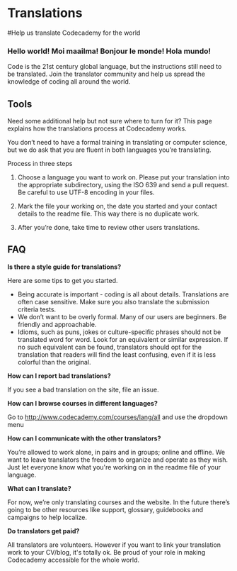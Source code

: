 Translations
============

#Help us translate Codecademy for the world
### Hello world! Moi maailma! Bonjour le monde! Hola mundo!

Code is the 21st century global language, but the instructions still need to be translated. Join the translator community and help us spread the knowledge of coding all around the world. 

## Tools

Need some additional help but not sure where to turn for it? This page explains how the translations process at Codecademy works. 

You don’t need to have a formal training in translating or computer science, but we do ask that you are fluent in both languages you’re translating. 

Process in three steps

1. Choose a language you want to work on. Please put your translation into the appropriate subdirectory, using the ISO 639 and send a pull request. Be careful to use UTF-8 encoding in your files.

2. Mark the file your working on, the date you started and your contact details to the readme file. This way there is no duplicate work. 

3. After you’re done, take time to review other users translations. 


## FAQ


**Is there a style guide for translations?**

Here are some tips to get you started.
* Being accurate is important - coding is all about details. Translations are often case sensitive. Make sure you also translate the submission criteria tests. 
* We don’t want to be overly formal. Many of our users are beginners. Be friendly and approachable.
* Idioms, such as puns, jokes or culture-specific phrases should not be translated word for word. Look for an equivalent or similar expression. If no such equivalent can be found, translators should opt for the translation that readers will find the least confusing, even if it is less colorful than the original.

**How can I report bad translations?**

If you see a bad translation on the site, file an issue. 

**How can I browse courses in different languages?**

Go to http://www.codecademy.com/courses/lang/all and use the dropdown menu

**How can I communicate with the other translators?**

You’re allowed to work alone, in pairs and in groups; online and offline. We want to leave translators the freedom to organize and operate as they wish. Just let everyone know what you're working on in the readme file of your language. 

**What can I translate?**

For now, we’re only translating courses and the website. In the future there’s going to be other resources like support, glossary, guidebooks and campaigns to help localize.

**Do translators get paid?**

All translators are volunteers. However if you want to link your translation work to your CV/blog, it's totally ok. Be proud of your role in making Codecademy accessible for the whole world.